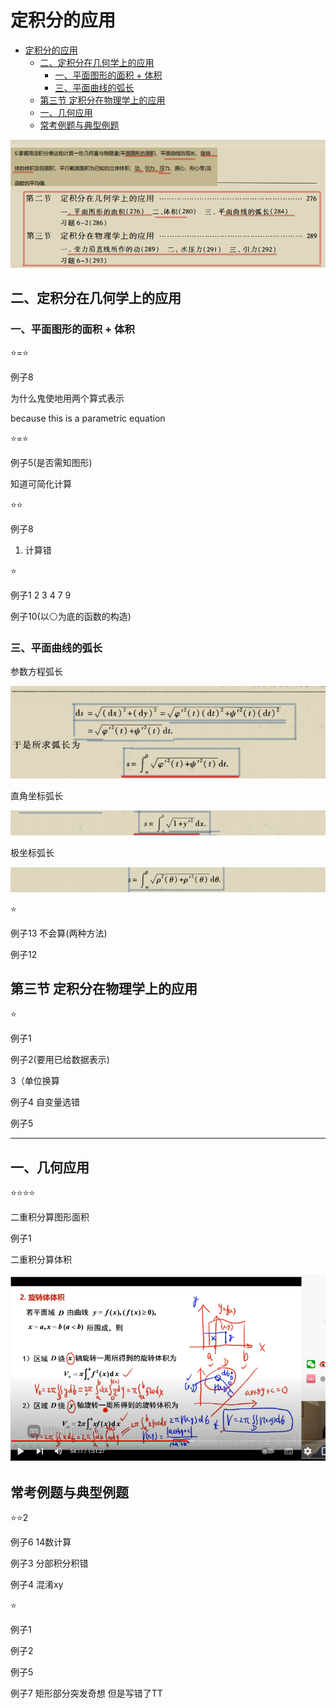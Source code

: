 # 定积分的应用

- [定积分的应用](#定积分的应用)
  - [二、定积分在几何学上的应用](#二定积分在几何学上的应用)
    - [一、平面图形的面积 + 体积](#一平面图形的面积--体积)
    - [三、平面曲线的弧长](#三平面曲线的弧长)
  - [第三节 定积分在物理学上的应用](#第三节-定积分在物理学上的应用)
  - [一、几何应用](#一几何应用)
  - [常考例题与典型例题](#常考例题与典型例题)

![20220407164033](https://raw.githubusercontent.com/Logible/Image/main/note_image/20220407164033.png)

## 二、定积分在几何学上的应用

### 一、平面图形的面积 + 体积

⭐=⭐

例子8

为什么鬼使地用两个算式表示

because this is a parametric equation

⭐=⭐

例子5(是否需知图形)

知道可简化计算

⭐⭐

例子8

1. 计算错

⭐

例子1 2 3 4 7 9

例子10(以⚪为底的函数的构造)

### 三、平面曲线的弧长

参数方程弧长

![20220407200950](https://raw.githubusercontent.com/Logible/Image/main/note_image/20220407200950.png)

直角坐标弧长

![20220407201016](https://raw.githubusercontent.com/Logible/Image/main/note_image/20220407201016.png)

极坐标弧长

![20220407201041](https://raw.githubusercontent.com/Logible/Image/main/note_image/20220407201041.png)

⭐

例子13 不会算(两种方法)

例子12

## 第三节 定积分在物理学上的应用

⭐

例子1

例子2(要用已给数据表示)

3（单位换算

例子4 自变量选错

例子5

---------

## 一、几何应用

⭐⭐⭐⭐

二重积分算图形面积

例子1

二重积分算体积

![20220408212035](https://raw.githubusercontent.com/Logible/Image/main/note_image/20220408212035.png)

## 常考例题与典型例题

⭐⭐2

例子6 14数计算

例子3 分部积分积错

例子4 混淆xy

⭐

例子1

例子2

例子5

例子7 矩形部分突发奇想 但是写错了TT

